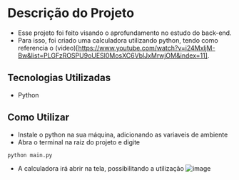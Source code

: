 # Descrição do Projeto
- Esse projeto foi feito visando o aprofundamento no estudo do back-end.
- Para isso, foi criado uma calculadora utilizando python, tendo como referencia o (video)[https://www.youtube.com/watch?v=i24MxljM-Bw&list=PLGFzROSPU9oUESl0MosXC6VblJxMrwjOM&index=11].

## Tecnologias Utilizadas
- Python

## Como Utilizar

-  Instale o python na sua máquina, adicionando as variaveis de ambiente
- Abra o terminal na raiz do projeto e digite 
```
python main.py
```
- A calculadora irá abrir na tela, possibilitando a utilização
![image](https://github.com/user-attachments/assets/a230c445-6c06-445b-be28-616e21b0cd6b)
